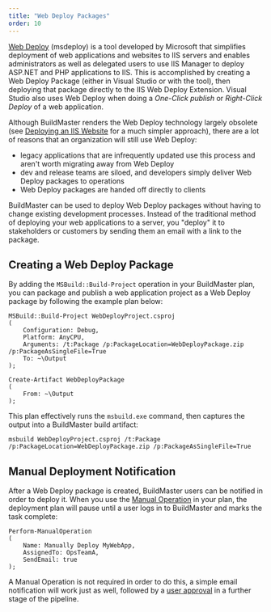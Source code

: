 ```yaml
---
title: "Web Deploy Packages"
order: 10
---
```


[Web Deploy](https://www.iis.net/downloads/microsoft/web-deploy) (msdeploy) is a tool developed by Microsoft that simplifies deployment of web applications and websites to IIS servers and enables administrators as well as delegated users to use IIS Manager to deploy ASP.NET and PHP applications to IIS. This is accomplished by creating a Web Deploy Package (either in Visual Studio or with the tool), then deploying that package directly to the IIS Web Deploy Extension. Visual Studio also uses Web Deploy when doing a *One-Click publish* or *Right-Click Deploy* of a web application.

Although BuildMaster renders the Web Deploy technology largely obsolete (see [Deploying an IIS Website](/docs/buildmaster/deployment-targets/windows/iis) for a much simpler approach), there are a lot of reasons that an organization will still use Web Deploy:


  - legacy applications that are infrequently updated use this process and aren't worth migrating away from Web Deploy
  - dev and release teams are siloed, and developers simply deliver Web Deploy packages to operations
  - Web Deploy packages are handed off directly to clients

BuildMaster can be used to deploy Web Deploy packages without having to change existing development processes. Instead of the traditional method of deploying your web applications to a server, you "deploy" it to stakeholders or customers by sending them an email with a link to the package.

## Creating a Web Deploy Package

By adding the `MSBuild::Build-Project` operation in your BuildMaster plan, you can package and publish a web application project as a Web Deploy package by following the example plan below:

```
MSBuild::Build-Project WebDeployProject.csproj
(
    Configuration: Debug,
    Platform: AnyCPU,
    Arguments: /t:Package /p:PackageLocation=WebDeployPackage.zip /p:PackageAsSingleFile=True
    To: ~\Output
);

Create-Artifact WebDeployPackage
(
    From: ~\Output
);
```

This plan effectively runs the `msbuild.exe` command, then captures the output into a BuildMaster build artifact:

```
msbuild WebDeployProject.csproj /t:Package /p:PackageLocation=WebDeployPackage.zip /p:PackageAsSingleFile=True
```

## Manual Deployment Notification

After a Web Deploy package is created, BuildMaster users can be notified in order to deploy it. When you use the [Manual Operation](/docs/buildmaster/reference/operations/buildmaster/manual-operation) in your plan, the deployment plan will pause until a user logs in to BuildMaster and marks the task complete:

```
Perform-ManualOperation
(
    Name: Manually Deploy MyWebApp,
    AssignedTo: OpsTeamA,
    SendEmail: true
);
```

A Manual Operation is not required in order to do this, a simple email notification will work just as well, followed by a [user approval](/docs/buildmaster/deployment-continuous-delivery/automated-testing-verification-automatic-manual-approvals/buildmaster-ci-cd-testing-and-verification-approvals-user-approvals) in a further stage of the pipeline.